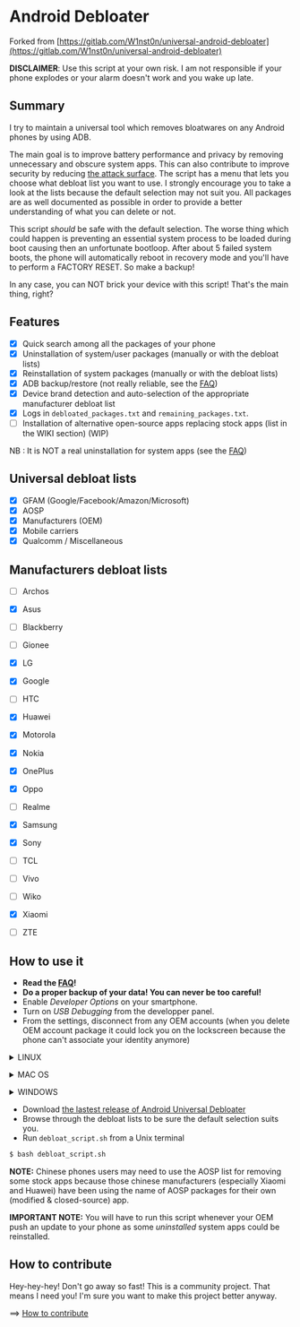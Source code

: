 # Android Debloater

Forked from [https://gitlab.com/W1nst0n/universal-android-debloater](https://gitlab.com/W1nst0n/universal-android-debloater)

**DISCLAIMER**: Use this script at your own risk. I am not responsible if your phone explodes or your alarm doesn't work and you wake up late.

## Summary
I try to maintain a universal tool which removes bloatwares on any Android phones by using ADB.

The main goal is to improve battery performance and privacy by removing unnecessary and obscure system apps. This can also contribute to improve security by reducing [the attack surface](https://en.wikipedia.org/wiki/Attack_surface). The script has a menu that lets you choose what debloat list you want to use. I strongly encourage you to take a look at the lists because the default selection may not suit you. All packages are as well documented as possible in order to provide a better understanding of what you can delete or not.

This script *should* be safe with the default selection. The worse thing which could happen is preventing an essential system process to be loaded during boot causing then an unfortunate bootloop. After about 5 failed system boots, the phone will automatically reboot in recovery mode and you'll have to perform a FACTORY RESET. So make a backup! 

In any case, you can NOT brick your device with this script! That's the main thing, right?

## Features 
* [X] Quick search among all the packages of your phone
* [X] Uninstallation of system/user packages (manually or with the debloat lists)
* [X] Reinstallation of system packages (manually or with the debloat lists)
* [X] ADB backup/restore (not really reliable, see the [FAQ](https://gitlab.com/W1nst0n/universal-android-debloater/-/wikis/FAQ))
* [X] Device brand detection and auto-selection of the appropriate manufacturer debloat list
* [X] Logs in `debloated_packages.txt` and `remaining_packages.txt`.
* [ ] Installation of alternative open-source apps replacing stock apps (list in the WIKI section) (WIP)

NB : It is NOT a real uninstallation for system apps (see the [FAQ](https://gitlab.com/W1nst0n/universal-android-debloater/-/wikis/FAQ))

## Universal debloat lists 
* [X] GFAM (Google/Facebook/Amazon/Microsoft)
* [X] AOSP
* [X] Manufacturers (OEM)
* [X] Mobile carriers
* [X] Qualcomm / Miscellaneous

## Manufacturers debloat lists
* [ ] Archos
* [X] Asus
* [ ] Blackberry
* [ ] Gionee
* [X] LG
* [X] Google
* [ ] HTC
* [X] Huawei
* [X] Motorola
* [X] Nokia
* [X] OnePlus
* [X] Oppo  
* [ ] Realme  
* [X] Samsung
* [X] Sony
* [ ] TCL
* [ ] Vivo  
* [ ] Wiko
* [X] Xiaomi
* [ ] ZTE


## How to use it 
- **Read the [FAQ](https://gitlab.com/W1nst0n/universal-android-debloater/-/wikis/FAQ)!**
- **Do a proper backup of your data! You can never be too careful!**
- Enable *Developer Options* on your smartphone.
- Turn on *USB Debugging* from the developper panel.
- From the settings, disconnect from any OEM accounts (when you delete OEM account package it could lock you on the lockscreen because the phone can't associate your identity anymore)
<p>
<details>
<summary>LINUX</summary>

- Install *Android platform tools* and *qpdf* on your PC :

Debian Base :
```bash
$ sudo apt install android-sdk-platform-tools qpdf
```
Arch-Linux Base :
```bash
$ sudo pacman -S android-tools qpdf
```
Fedora :
```bash
$ sudo yum install android-tools qpdf
```
</details>
</p>

<p>
<details>
<summary>MAC OS</summary>

- Install [Homebrew](https://brew.sh/)
- Install *Android platform tools* and *qpdf*

You will also need to upgrade bash because Apple ships a very old bash version (3.2.57) due to licencing issues.

```bash
$ brew install android-platform-tools qpdf bash
```

You have to make the new bash version your default : 

```bash
$ sudo echo "/usr/local/bin/bash" >> /etc/shells
$ chsh -s /usr/local/bin/bash
```
Check if it works : 

```bash
$ echo $BASH_VERSION
```
</details>
</p>

<p>
<details>
<summary>WINDOWS</summary>

For now, there is no USB support in the WSL. This means you need to install both Windows and Linux platform-tools and force the use of Windows adb server.
- Download [android platform tools](https://dl.google.com/android/repository/platform-tools-latest-windows.zip) and unzip it somewhere. [Add the folder to your PATH](https://www.architectryan.com/2018/03/17/add-to-the-path-on-windows-10/).
- [Install USB drivers of your device](https://developer.android.com/studio/run/oem-usb#Drivers)
- Check your device is detected :
```batch
> adb devices
```

- Install [WSL2 (Windows Subsystem for Linux)](https://itsfoss.com/install-bash-on-windows/) in order to be able to run bash scripts.
- Install *Android platform tools* and *qpdf* from the Debian/Ubuntu shell
```bash
$ sudo apt update && sudo apt upgrade
$ sudo apt install android-sdk-platform-tools qpdf
```
- Check the version of ADB on Linux & Windows
```bash
adb version
```
You need the same version otherwise it will not work. It's very likely your Ubuntu/Debian ADB version is older than the Windows one. 
Download the lastest linux platform tools from Google and replace your adb binaries with the new ones :
```bash
$ wget https://dl.google.com/android/repository/platform-tools-latest-linux.zip
$ unzip platform-tools-latest-linux.zip
$ sudo cp platform-tools/adb /usr/bin/adb
$ sudo chmod 755 /usr/bin/adb
$ adb version
```
Kill the WSL adb server:
```bash
$ adb kill-server
```
And start the ADB server on Windows: 
```batch
> adb kill-server
> adb start-server
> adb devices
```
Note: You can access your Windows files under `/mnt/c/`

</details>
</p>


- Download [the lastest release of Android Universal Debloater](https://gitlab.com/W1nst0n/universal-android-debloater/-/releases) 
- Browse through the debloat lists to be sure the default selection suits you.
- Run `debloat_script.sh` from a Unix terminal 
```bash
$ bash debloat_script.sh
```

**NOTE:** Chinese phones users may need to use the AOSP list for removing some stock apps because those chinese manufacturers (especially Xiaomi and Huawei) have been using the name of AOSP packages for their own (modified & closed-source) app.

**IMPORTANT NOTE:** You will have to run this script whenever your OEM push an update to your phone as some *uninstalled* system apps could be reinstalled.

## How to contribute

Hey-hey-hey! Don't go away so fast! This is a community project. That means I need you! I'm sure you want to make this project better anyway.

==> [How to contribute](https://gitlab.com/W1nst0n/universal-android-debloater/-/wikis/home#how-to-contribute)
